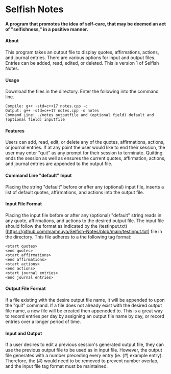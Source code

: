 # Selfish Notes
#### A program that promotes the idea of self-care, that may be deemed an act of "selfishness," in a positive manner.

#### About
This program takes an output file to display quotes, affirmations, actions, and journal entries. There are various options for input and output files. Entries can be added, read, edited, or deleted. This is version 1 of Selfish Notes. 

#### Usage
Download the files in the directory. Enter the following into the command line.
```
Compile: g++ -std=c++17 notes.cpp -c
Output: g++ -std=c++17 notes.cpp -o notes
Command Line: ./notes outputfile and (optional field) default and (optional field) inputfile
```
#### Features
Users can add, read, edit, or delete any of the quotes, affirmations, actions, or journal entries. If at any point the user would like to end their session, the user may enter "quit" as any prompt for their session to terminate. Quitting ends the session as well as ensures the current quotes, affirmation, actions, and journal entries are appended to the output file.

#### Command Line "default" Input
Placing the string "default" before or after any (optional) input file, inserts a list of default quotes, affirmations, and actions into the output file.

#### Input File Format
Placing the input file before or after any (optional) "default" string reads in any quote, affirmations, and actions to the desired output file. The input file should follow the format as indicated by the (testinput.txt)[https://github.com/mamnuya/Selfish-Notes/blob/main/testinput.txt] file in the directory. This file adheres to a the following tag format:
```
<start quotes>
<end quotes>
<start affirmations>
<end affirmations>
<start actions>
<end actions>
<start journal entries>
<end journal entries>
```

#### Output File Format
If a file existing with the desire output file name, it will be appended to upon the "quit" command. If a file does not already exist with the desired output file name, a new file will be created then appeneded to. This is a great way to record entries per day by assigning an output file name by day, or record entries over a longer period of time. 

#### Input and Output
If a user desires to edit a previous session's generated output file, they can use the previous output file to be used as in input file. However, the output file generates with a number preceding every entry (ie. (#) example entry). Therefore, the (#) would need to be removed to prevent number overlap, and the input file tag format must be maintained.
